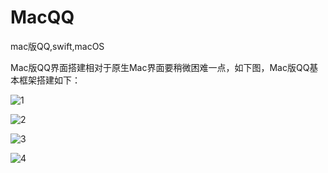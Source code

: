 # MacQQ
mac版QQ,swift,macOS

Mac版QQ界面搭建相对于原生Mac界面要稍微困难一点，如下图，Mac版QQ基本框架搭建如下：

![1](https://github.com/shibiao/MacQQ/blob/master/26.gif)

![2](https://github.com/shibiao/MacQQ/blob/master/QQ20170623-091135.png)

![3](https://github.com/shibiao/MacQQ/blob/master/QQ20170623-091143.png)

![4](https://github.com/shibiao/MacQQ/blob/master/QQ20170623-091155.png)
